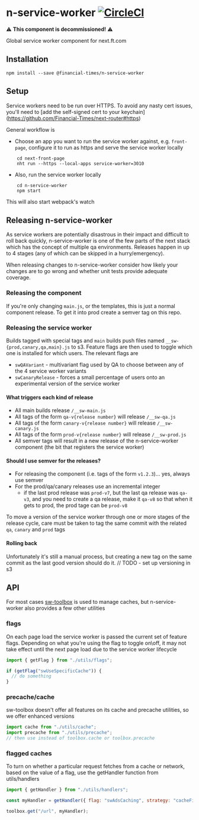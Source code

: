 # n-service-worker [![CircleCI](https://circleci.com/gh/Financial-Times/n-service-worker.svg?style=svg)](https://circleci.com/gh/Financial-Times/n-service-worker)

⚠️ **This component is decommissioned!** ⚠️

Global service worker component for next.ft.com

## Installation

`npm install --save @financial-times/n-service-worker`

## Setup

Service workers need to be run over HTTPS. To avoid any nasty cert issues,
you'll need to [add the self-signed cert to your keychain]
(https://github.com/Financial-Times/next-router#https)

General workflow is

- Choose an app you want to run the service worker against, e.g. `front-page`,
  configure it to run as https and serve the service worker locally

```
	cd next-front-page
	nht run --https --local-apps service-worker=3010
```

- Also, run the service worker locally

```
	cd n-service-worker
	npm start
```

This will also start webpack's watch

## Releasing n-service-worker

As service workers are potentially disastrous in their impact and difficult to roll back quickly, n-service-worker is one of the few parts of the next stack which has the concept of multiple qa environments. Releases happen in up to 4 stages (any of which can be skipped in a hurry/emergency).

When releasing changes to n-service-worker consider how likely your changes are to go wrong and whether unit tests provide adequate coverage.

### Releasing the component

If you're only changing `main.js`, or the templates, this is just a normal component release. To get it into prod create a semver tag on this repo.

### Releasing the service worker

Builds tagged with special tags and `main` builds push files named `__sw-{prod,canary,qa,main}.js` to s3. Feature flags are then used to toggle which one is installed for which users. The relevant flags are

- `swQAVariant` - multivariant flag used by QA to choose between any of the 4 service worker variants
- `swCanaryRelease` - forces a small percentage of users onto an experimental version of the service worker

#### What triggers each kind of release

- All main builds release `/__sw-main.js`
- All tags of the form `qa-v{release number}` will release `/__sw-qa.js`
- All tags of the form `canary-v{release number}` will release `/__sw-canary.js`
- All tags of the form `prod-v{release number}` will release `/__sw-prod.js`
- All semver tags will result in a new release of the n-service-worker component (the bit that registers the service worker)

#### Should I use semver for the releases?

- For releasing the component (i.e. tags of the form `v1.2.3`)... yes, always use semver
- For the prod/qa/canary releases use an incremental integer
  - if the last prod release was `prod-v7`, but the last qa release was `qa-v3`, and you need to create a qa release, make it `qa-v8` so that when it gets to prod, the prod tage can be `prod-v8`

To move a version of the service worker through one or more stages of the release cycle, care must be taken to tag the same commit with the related `qa`, `canary` and `prod` tags

#### Rolling back

Unfortunately it's still a manual process, but creating a new tag on the same commit as the last good version should do it.
// TODO - set up versioning in s3

## API

For most cases [sw-toolbox](http://googlechrome.github.io/sw-toolbox/docs/releases/v3.2.0/tutorial-api.html) is used to manage caches, but n-service-worker also provides a few other utilities

### flags

On each page load the service worker is passed the current set of feature flags. Depending on what you're using the flag to toggle on\off, it may not take effect until the next page load due to the service worker lifecycle

```javascript
import { getFlag } from "./utils/flags";

if (getFlag("swUseSpecificCache")) {
  // do something
}
```

### precache/cache

sw-toolbox doesn't offer all features on its cache and precache utilities, so we offer enhanced versions

```javascript
import cache from "./utils/cache";
import precache from "./utils/precache";
// then use instead of toolbox.cache or toolbox.precache
```

### flagged caches

To turn on whether a particular request fetches from a cache or network, based on the value of a flag, use the getHandler function from utils/handlers

```javascript
import { getHandler } from "./utils/handlers";

const myHandler = getHandler({ flag: "swAdsCaching", strategy: "cacheFirst" });

toolbox.get("/url", myHandler);
```
